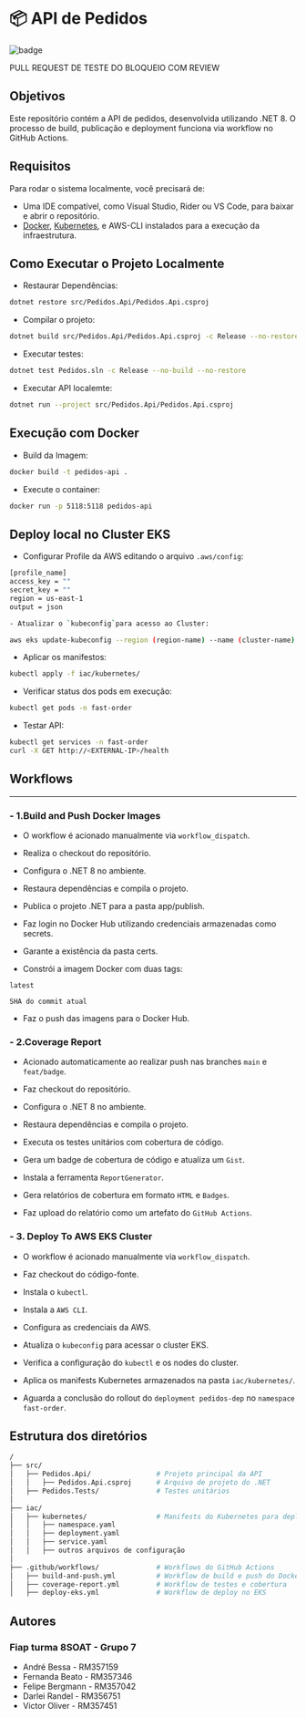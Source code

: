# 📦 API de Pedidos 
![badge](https://img.shields.io/endpoint?url=https://gist.githubusercontent.com/victoromc/bd5447fccccec9b660124c91b3d27ae3/raw/pedidos-code-coverage.json)

PULL REQUEST DE TESTE DO BLOQUEIO COM REVIEW

## Objetivos

Este repositório contém a API de pedidos, desenvolvida utilizando .NET 8. O processo de build, publicação e deployment funciona via workflow no GitHub Actions.

## Requisitos

Para rodar o sistema localmente, você precisará de:

- Uma IDE compatível, como Visual Studio, Rider ou VS Code, para baixar e abrir o repositório.
- [Docker](https://docs.docker.com/engine/install/), [Kubernetes](https://kubernetes.io/docs/setup/), e AWS-CLI instalados para a execução da infraestrutura.

## Como Executar o Projeto Localmente

- Restaurar Dependências:
  
```sh
dotnet restore src/Pedidos.Api/Pedidos.Api.csproj
```

- Compilar o projeto:

```sh
dotnet build src/Pedidos.Api/Pedidos.Api.csproj -c Release --no-restore
```

- Executar testes:

```sh
dotnet test Pedidos.sln -c Release --no-build --no-restore
```

- Executar API localemte:

```sh
dotnet run --project src/Pedidos.Api/Pedidos.Api.csproj
```


## Execução com Docker

- Build da Imagem:

```sh
docker build -t pedidos-api .
```

- Execute o container:

```sh
docker run -p 5118:5118 pedidos-api
```


## Deploy local no Cluster EKS

- Configurar Profile da AWS editando o arquivo `.aws/config`:

```sh
[profile_name]
access_key = ""
secret_key = ""
region = us-east-1
output = json
```

```sh
- Atualizar o `kubeconfig`para acesso ao Cluster:

aws eks update-kubeconfig --region (region-name) --name (cluster-name) --profile (name);
```

- Aplicar os manifestos:

```sh
kubectl apply -f iac/kubernetes/
```

- Verificar status dos pods em execução:

```sh
kubectl get pods -n fast-order
```

- Testar API:

```sh
kubectl get services -n fast-order
curl -X GET http://<EXTERNAL-IP>/health
```


## Workflows

---

### - 1.Build and Push Docker Images

- O workflow é acionado manualmente via `workflow_dispatch`.

- Realiza o checkout do repositório.

- Configura o .NET 8 no ambiente.

- Restaura dependências e compila o projeto.

- Publica o projeto .NET para a pasta app/publish.

- Faz login no Docker Hub utilizando credenciais armazenadas como secrets.

- Garante a existência da pasta certs.

- Constrói a imagem Docker com duas tags:

`latest`

`SHA do commit atual`

- Faz o push das imagens para o Docker Hub.


### - 2.Coverage Report

- Acionado automaticamente ao realizar push nas branches `main` e `feat/badge`.

- Faz checkout do repositório.

- Configura o .NET 8 no ambiente.

- Restaura dependências e compila o projeto.

- Executa os testes unitários com cobertura de código.

- Gera um badge de cobertura de código e atualiza um `Gist`.

- Instala a ferramenta `ReportGenerator`.

- Gera relatórios de cobertura em formato `HTML` e `Badges`.

- Faz upload do relatório como um artefato do `GitHub Actions`.


### - 3. Deploy To AWS EKS Cluster

- O workflow é acionado manualmente via `workflow_dispatch`.

- Faz checkout do código-fonte.

- Instala o `kubectl`.

- Instala a `AWS CLI`.

- Configura as credenciais da AWS.

- Atualiza o `kubeconfig` para acessar o cluster EKS.

- Verifica a configuração do `kubectl` e os nodes do cluster.

- Aplica os manifests Kubernetes armazenados na pasta `iac/kubernetes/`.

- Aguarda a conclusão do rollout do `deployment pedidos-dep` no `namespace fast-order`.    


## Estrutura dos diretórios

```sh
/
├── src/
│   ├── Pedidos.Api/                # Projeto principal da API
│   │   ├── Pedidos.Api.csproj      # Arquivo de projeto do .NET
│   ├── Pedidos.Tests/              # Testes unitários
│
├── iac/
│   ├── kubernetes/                 # Manifests do Kubernetes para deployment
│   │   ├── namespace.yaml
│   │   ├── deployment.yaml
│   │   ├── service.yaml
│   │   ├── outros arquivos de configuração
│
├── .github/workflows/              # Workflows do GitHub Actions
│   ├── build-and-push.yml          # Workflow de build e push do Docker
│   ├── coverage-report.yml         # Workflow de testes e cobertura
│   ├── deploy-eks.yml              # Workflow de deploy no EKS

```


## Autores
### Fiap turma 8SOAT - Grupo 7

- André Bessa - RM357159
- Fernanda Beato - RM357346
- Felipe Bergmann - RM357042
- Darlei Randel - RM356751
- Victor Oliver - RM357451

